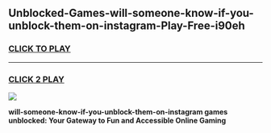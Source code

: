 
## Unblocked-Games-will-someone-know-if-you-unblock-them-on-instagram-Play-Free-i90eh
<h3>
<a href="https://premium76.site?title=will-someone-know-if-you-unblock-them-on-instagram&ref=18A1">CLICK TO PLAY</a></h3>
<hr>

<h3>
<a href="https://premium76.site?title=will-someone-know-if-you-unblock-them-on-instagram&ref=18A1">CLICK 2 PLAY</a>
  
</h3>

<a href="https://premium76.site?title=will-someone-know-if-you-unblock-them-on-instagram&ref=18A1"><img src="https://clearcache.store/games.png"></a>


**will-someone-know-if-you-unblock-them-on-instagram games unblocked: Your Gateway to Fun and Accessible Online Gaming**
